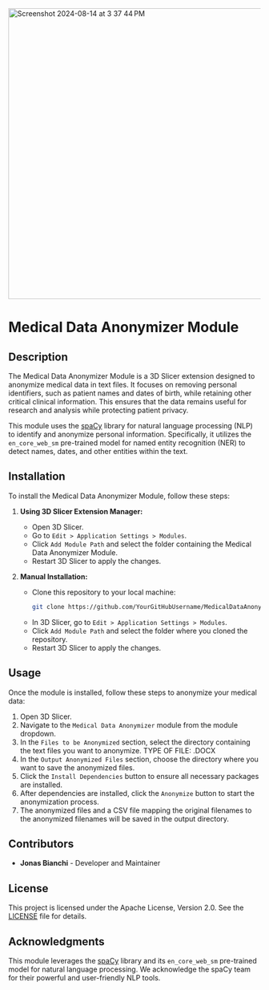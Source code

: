 <img width="580" alt="Screenshot 2024-08-14 at 3 37 44 PM" src="https://github.com/user-attachments/assets/8d57eb74-bca4-4add-bad9-094bf85aaf1b">



# Medical Data Anonymizer Module

## Description
The Medical Data Anonymizer Module is a 3D Slicer extension designed to anonymize medical data in text files. It focuses on removing personal identifiers, such as patient names and dates of birth, while retaining other critical clinical information. This ensures that the data remains useful for research and analysis while protecting patient privacy.

This module uses the [spaCy](https://spacy.io/) library for natural language processing (NLP) to identify and anonymize personal information. Specifically, it utilizes the `en_core_web_sm` pre-trained model for named entity recognition (NER) to detect names, dates, and other entities within the text.

## Installation
To install the Medical Data Anonymizer Module, follow these steps:

1. **Using 3D Slicer Extension Manager:**
   - Open 3D Slicer.
   - Go to `Edit > Application Settings > Modules`.
   - Click `Add Module Path` and select the folder containing the Medical Data Anonymizer Module.
   - Restart 3D Slicer to apply the changes.

2. **Manual Installation:**
   - Clone this repository to your local machine:
     ```bash
     git clone https://github.com/YourGitHubUsername/MedicalDataAnonymizer.git
     ```
   - In 3D Slicer, go to `Edit > Application Settings > Modules`.
   - Click `Add Module Path` and select the folder where you cloned the repository.
   - Restart 3D Slicer to apply the changes.

## Usage
Once the module is installed, follow these steps to anonymize your medical data:

1. Open 3D Slicer.
2. Navigate to the `Medical Data Anonymizer` module from the module dropdown.
3. In the `Files to be Anonymized` section, select the directory containing the text files you want to anonymize. TYPE OF FILE: .DOCX
4. In the `Output Anonymized Files` section, choose the directory where you want to save the anonymized files.
5. Click the `Install Dependencies` button to ensure all necessary packages are installed.
6. After dependencies are installed, click the `Anonymize` button to start the anonymization process.
7. The anonymized files and a CSV file mapping the original filenames to the anonymized filenames will be saved in the output directory.

## Contributors
- **Jonas Bianchi** - Developer and Maintainer

## License
This project is licensed under the Apache License, Version 2.0. See the [LICENSE](LICENSE.txt) file for details.

## Acknowledgments
This module leverages the [spaCy](https://spacy.io/) library and its `en_core_web_sm` pre-trained model for natural language processing. We acknowledge the spaCy team for their powerful and user-friendly NLP tools.
